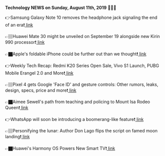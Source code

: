 <b>Technology NEWS on Sunday, August 11th, 2019</b> 📡📡📡 

👉Samsung Galaxy Note 10 removes the headphone jack signaling the end of an era❗️<a href='https://www.google.com/url?rct=j&sa=t&url=https://www.cnet.com/news/samsung-galaxy-note-10-removes-the-headphone-jack-signaling-the-end-of-an-era/&ct=ga&cd=CAIyGmVjZmViYzNiZjFkNzQyNDM6Y29tOmVuOlVT&usg=AFQjCNF3j5taaPadRmCTHuy0NLYIqfaJrA'> link</a>

👉🏽Huawei Mate 30 might be unveiled on September 19 alongside new Kirin 990 processor❗️<a href='https://www.google.com/url?rct=j&sa=t&url=https://www.phonearena.com/news/Huawei-Mate-30-announcement-date_id118117&ct=ga&cd=CAIyGmVjZmViYzNiZjFkNzQyNDM6Y29tOmVuOlVT&usg=AFQjCNFuCNIZojcrN94hDx6o842nk4LeuQ'> link</a>

👉🏿Apple's foldable iPhone could be further out than we thought❗️<a href='https://www.google.com/url?rct=j&sa=t&url=https://www.cnet.com/news/foldable-iphone-ipad-may-be-further-out-than-we-thought/&ct=ga&cd=CAIyGmVjZmViYzNiZjFkNzQyNDM6Y29tOmVuOlVT&usg=AFQjCNGpkLsce923eAvbbZZheHAXEPcsPw'> link</a>

👉Weekly Tech Recap: Redmi K20 Series Open Sale, Vivo S1 Launch, PUBG Mobile Erangel 2.0 and More❗️<a href='https://www.google.com/url?rct=j&sa=t&url=https://www.news18.com/news/tech/weekly-tech-recap-redmi-k20-series-open-sale-vivo-s1-launch-pubg-mobile-erangel-2-0-and-more-2266575.html&ct=ga&cd=CAIyGmVjZmViYzNiZjFkNzQyNDM6Y29tOmVuOlVT&usg=AFQjCNE_WYGj2KVT_sy46FS21E6LBCC6Vw'> link</a>

👉🏽Pixel 4 gets Google 'Face ID' and gesture controls: Other rumors, leaks, design, specs, price and more❗️<a href='https://www.google.com/url?rct=j&sa=t&url=https://www.cnet.com/news/pixel-4-gets-google-faceid-and-gesture-controls-other-rumors-leaks-design-specs-price-and-more-90hz-display/&ct=ga&cd=CAIyGmVjZmViYzNiZjFkNzQyNDM6Y29tOmVuOlVT&usg=AFQjCNHTg2ZREuIg-7uX5KrQxgO4bzIbzg'> link</a>

👉🏿Aimee Sewell's path from teaching and policing to Mount Isa Rodeo Queen❗️<a href='https://www.google.com/url?rct=j&sa=t&url=https://www.theage.com.au/national/queensland/aimee-sewell-s-path-from-teaching-and-policing-to-mount-isa-rodeo-queen-20190811-p52fxc.html&ct=ga&cd=CAIyGmVjZmViYzNiZjFkNzQyNDM6Y29tOmVuOlVT&usg=AFQjCNF8XMEH5vEyW_ZsMcGb07k6UlKEJg'> link</a>

👉WhatsApp will soon be introducing a boomerang-like feature❗️<a href='https://www.google.com/url?rct=j&sa=t&url=https://www.digitalinformationworld.com/2019/08/whatsapp-tests-boomerang-instagram-like-feature.html&ct=ga&cd=CAIyGmVjZmViYzNiZjFkNzQyNDM6Y29tOmVuOlVT&usg=AFQjCNGuJaR3vnI5LqapjqtKrFjZ1v1Bjg'> link</a>

👉🏽Personifying the lunar: Author Don Lago flips the script on famed moon landing❗️<a href='https://www.google.com/url?rct=j&sa=t&url=https://azdailysun.com/news/local/personifying-the-lunar-author-don-lago-flips-the-script-on/article_8bd976ba-7dbf-5f70-b22a-6072dab139f1.html&ct=ga&cd=CAIyGmVjZmViYzNiZjFkNzQyNDM6Y29tOmVuOlVT&usg=AFQjCNFS_wZq_Vgg5cxcpEeQRtE4zrjmog'> link</a>

👉🏿Huawei's Harmony OS Powers New Smart TV❗️<a href='https://www.google.com/url?rct=j&sa=t&url=https://www.ibtimes.com/huaweis-harmony-os-powers-new-smart-tv-2812126&ct=ga&cd=CAIyGmVjZmViYzNiZjFkNzQyNDM6Y29tOmVuOlVT&usg=AFQjCNEZYSm1oQd3b_A9UBGKtPxhurQFqQ'> link</a>

